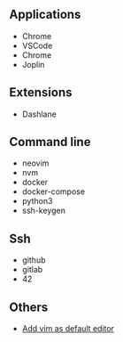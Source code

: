 ## Applications

* Chrome
* VSCode
* Chrome
* Joplin

## Extensions
* Dashlane

## Command line

* neovim
* nvm
* docker
* docker-compose
* python3
* ssh-keygen 

## Ssh

* github
* gitlab
* 42

## Others

* [Add vim as default editor](https://unix.stackexchange.com/a/73486)
